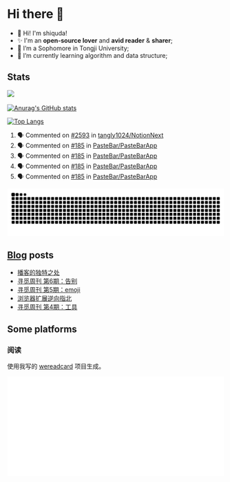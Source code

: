 # Hi there 👋

- 👋 Hi! I'm shiquda!
- ✨ I'm an **open-source lover** and **avid reader** & **sharer**;
- 📖 I’m a Sophomore in Tongji University;
- 🌱 I’m currently learning algorithm and data structure;

## Stats

![](https://komarev.com/ghpvc/?username=shiquda)

[![Anurag's GitHub stats](https://github-readme-stats.vercel.app/api?username=shiquda&theme=vue-dark&show_icons=true)](https://github.com/anuraghazra/github-readme-stats)

[![Top Langs](https://github-readme-stats.vercel.app/api/top-langs/?username=shiquda&theme=vue-dark&show_icons=true&hide=SCSS,Jupyter%20Notebook)](https://github.com/anuraghazra/github-readme-stats)

<!--START_SECTION:activity-->
1. 🗣 Commented on [#2593](https://github.com/tangly1024/NotionNext/issues/2593#issuecomment-2497206843) in [tangly1024/NotionNext](https://github.com/tangly1024/NotionNext)
2. 🗣 Commented on [#185](https://github.com/PasteBar/PasteBarApp/issues/185#issuecomment-2480984818) in [PasteBar/PasteBarApp](https://github.com/PasteBar/PasteBarApp)
3. 🗣 Commented on [#185](https://github.com/PasteBar/PasteBarApp/issues/185#issuecomment-2480979660) in [PasteBar/PasteBarApp](https://github.com/PasteBar/PasteBarApp)
4. 🗣 Commented on [#185](https://github.com/PasteBar/PasteBarApp/issues/185#issuecomment-2480977187) in [PasteBar/PasteBarApp](https://github.com/PasteBar/PasteBarApp)
5. 🗣 Commented on [#185](https://github.com/PasteBar/PasteBarApp/issues/185#issuecomment-2480968255) in [PasteBar/PasteBarApp](https://github.com/PasteBar/PasteBarApp)
<!--END_SECTION:activity-->

<picture>
  <source media="(prefers-color-scheme: dark)" srcset="https://raw.githubusercontent.com/shiquda/shiquda/output/github-contribution-grid-snake-dark.svg">
  <source media="(prefers-color-scheme: light)" srcset="https://raw.githubusercontent.com/shiquda/shiquda/output/github-contribution-grid-snake.svg">
  <img alt="github contribution grid snake animation" src="https://raw.githubusercontent.com/shiquda/shiquda/output/github-contribution-grid-snake.svg">
</picture>

## [Blog](https://shiquda.link/) posts
<!-- BLOG-POST-LIST:START -->
- [播客的独特之处](https://shiquda.link/why-is-podcast-special/)
- [寻觅周刊 第6期：告别](https://shiquda.link/seeking-weekly-6/)
- [寻觅周刊 第5期：emoji](https://shiquda.link/seeking-weekly-5/)
- [浏览器扩展逆向指北](https://shiquda.link/guide-on-browser-extension-inverse-engineering/)
- [寻觅周刊 第4期：工具](https://shiquda.link/seeking-weekly-4/)
<!-- BLOG-POST-LIST:END -->

## Some platforms

### 阅读

使用我写的 [wereadcard](https://github.com/shiquda/wereadcard) 项目生成。

![Weread Card](https://github.com/shiquda/wereadcard/raw/main/output/recent_read.svg)

<!--
**shiquda/shiquda** is a ✨ _special_ ✨ repository because its `README.md` (this file) appears on your GitHub profile.

Here are some ideas to get you started:

- 🔭 I’m currently working on ...
- 🌱 I’m currently learning ...
- 👯 I’m looking to collaborate on ...
- 🤔 I’m looking for help with ...
- 💬 Ask me about ...
- 📫 How to reach me: ...
- 😄 Pronouns: ...
- ⚡ Fun fact: ...
-->
